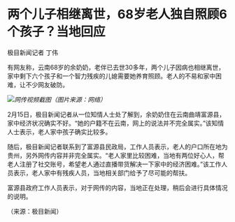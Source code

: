 # 两个儿子相继离世，68岁老人独自照顾6个孩子？当地回应

极目新闻记者 丁伟

有网友称，云南68岁的余奶奶，老伴已去世30多年，两个儿子因病也相继离世，家中剩下六个孩子和一个智力残疾的儿媳需要她养育照顾。老人的不易和家中困难，让不少网友破防。

![](https://inews.gtimg.com/newsapp_bt/0/15666449386/1000)_网传视频截图（图片来源：网络）_

2月15日，极目新闻记者从一位知情人士处了解到，余奶奶住在云南曲靖富源县，家中经济状况确实不好。“她的户籍不在云南，网上的说法并不完全属实。”该知情人士表示，老人家中孩子确实比较多。

随后，极目新闻记者联系到了富源县民政局，工作人员表示，老人的户口所在地为贵州，另外网传内容并非完全属实。“老人家里比较困难，当地有两位好心人，帮老人注册了社交账号，希望老人通过直播带货解决一下家中的经济困难。”该工作人员表示，老人家中有残疾人员，当地相关部门给予了尽可能的帮扶。

富源县政府工作人员表示，对于网传的内容，当地正在处理，稍后会进行具体情况的说明。

（来源：极目新闻）

